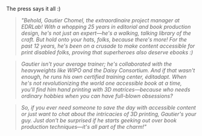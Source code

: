 The press says it all :)

> *"Behold, Gautier Chomel, the extraordinaire project manager at EDRLab! With a whopping 25 years in editorial and book production design, he's not just an expert—he's a walking, talking library of the craft. But hold onto your hats, folks, because there's more! For the past 12 years, he's been on a crusade to make content accessible for print disabled folks, proving that superheroes also deserve ebooks :)*

> *Gautier isn't your average trainer; he's collaborated with the heavyweights like WIPO and the Daisy Consortium. And if that wasn't enough, he runs his own certified training center, éditadapt. When he's not revolutionizing the world one accessible book at a time, you'll find him hand printing with 3D matrices—because who needs ordinary hobbies when you can have full-blown obsessions?*

> *So, if you ever need someone to save the day with accessible content or just want to chat about the intricacies of 3D printing, Gautier's your guy. Just don't be surprised if he starts geeking out over book production techniques—it's all part of the charm!"*